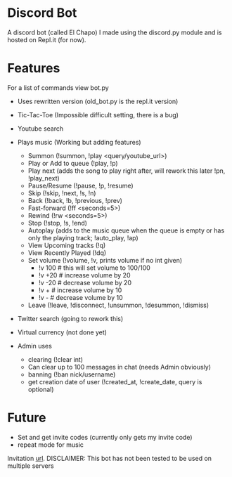 # Discord Bot
A discord bot (called El Chapo) I made using the discord.py module and is hosted on Repl.it (for now).

# Features
For a list of commands view bot.py

- Uses rewritten version (old_bot.py is the repl.it version)
- Tic-Tac-Toe (Impossible difficult setting, there is a bug)
- Youtube search
- Plays music (Working but adding features)
    - Summon (!summon, !play <query/youtube_url>)
    - Play or Add to queue (!play, !p)
    - Play next (adds the song to play right after, will rework this later !pn, !play_next)
    - Pause/Resume (!pause, !p, !resume)
    - Skip (!skip, !next, !s, !n)
    - Back (!back, !b, !previous, !prev)
    - Fast-forward (!ff <seconds=5>)
    - Rewind (!rw <seconds=5>)
    - Stop (!stop, !s, !end)
    - Autoplay (adds to the music queue when the queue is empty or has only the playing track; !auto_play, !ap)
    - View Upcoming tracks (!q)
    - View Recently Played (!dq)
    - Set volume (!volume, !v, prints volume if no int given)
        - !v 100  # this will set volume to 100/100
        - !v +20  # increase volume by 20
        - !v -20  # decrease volume by 20
        - !v +  # increase volume by 10
        - !v -  # decrease volume by 10
    - Leave (!leave, !disconnect, !unsummon, !desummon, !dismiss)
    

- Twitter search (going to rework this)
- Virtual currency (not done yet)
- Admin uses
    - clearing (!clear int)
    - Can clear up to 100 messages in chat (needs Admin obviously)
    - banning (!ban nick/username)
    - get creation date of user (!created_at, !create_date, query is optional)

# Future
- Set and get invite codes (currently only gets my invite code)
- repeat mode for music

Invitation [url](https://discordapp.com/oauth2/authorize?&client_id=282274755426385921&scope=bot&permissions=8).
DISCLAIMER: This bot has not been tested to be used on multiple servers
